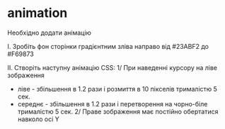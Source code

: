 # animation
Необхідно додати анімацію

I. Зробіть фон сторінки градієнтним зліва направо від #23ABF2 до #F69873

II. Створіть наступну анімацію CSS:
1/ При наведенні курсору на ліве зображення 
  - ліве - збільшення в 1.2 рази і розмиття в 10 пікселів трималістю 5 сек.
  - середнє - збільшення в 1.2 рази і перетворення на чорно-біле трималістю 5 сек.
2/ Праве зображення має постійно обертатися навколо осі Y 

